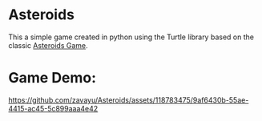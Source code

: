 # Asteroids
This a simple game created in python using the Turtle library based on the classic [Asteroids Game](https://en.wikipedia.org/wiki/Asteroids_(video_game)).

# Game Demo:

https://github.com/zavayu/Asteroids/assets/118783475/9af6430b-55ae-4415-ac45-5c899aaa4e42

